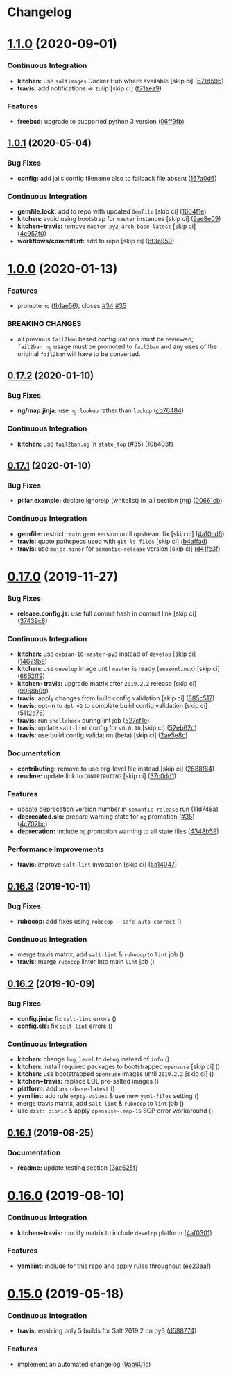 # Changelog

# [1.1.0](https://github.com/saltstack-formulas/fail2ban-formula/compare/v1.0.1...v1.1.0) (2020-09-01)


### Continuous Integration

* **kitchen:** use `saltimages` Docker Hub where available [skip ci] ([671d596](https://github.com/saltstack-formulas/fail2ban-formula/commit/671d596e4e76148b631fa5e641fbd5a2b29f7113))
* **travis:** add notifications => zulip [skip ci] ([f71aea9](https://github.com/saltstack-formulas/fail2ban-formula/commit/f71aea9c1989e33cde834cde14869856cbc0a81b))


### Features

* **freebsd:** upgrade to supported python 3 version ([06ff9fb](https://github.com/saltstack-formulas/fail2ban-formula/commit/06ff9fb9902b13f55a9042d59565337b135bcc41))

## [1.0.1](https://github.com/saltstack-formulas/fail2ban-formula/compare/v1.0.0...v1.0.1) (2020-05-04)


### Bug Fixes

* **config:** add jails config filename also to fallback file.absent ([167a0d6](https://github.com/saltstack-formulas/fail2ban-formula/commit/167a0d60664328a925cf80862e2c402a63f2997f))


### Continuous Integration

* **gemfile.lock:** add to repo with updated `Gemfile` [skip ci] ([1604f1e](https://github.com/saltstack-formulas/fail2ban-formula/commit/1604f1ea52c28cc5e61630587d1648b124bda859))
* **kitchen:** avoid using bootstrap for `master` instances [skip ci] ([9ae8e09](https://github.com/saltstack-formulas/fail2ban-formula/commit/9ae8e0946efa6be827e1013935b74c32b4066c26))
* **kitchen+travis:** remove `master-py2-arch-base-latest` [skip ci] ([4c957f0](https://github.com/saltstack-formulas/fail2ban-formula/commit/4c957f0ec1e3ab14d01ed2c1f7d068a46edb3162))
* **workflows/commitlint:** add to repo [skip ci] ([6f3a950](https://github.com/saltstack-formulas/fail2ban-formula/commit/6f3a950e9b5b742719ff01e12a45a5d2fe72cf57))

# [1.0.0](https://github.com/saltstack-formulas/fail2ban-formula/compare/v0.17.2...v1.0.0) (2020-01-13)


### Features

* promote `ng` ([fb1ae56](https://github.com/saltstack-formulas/fail2ban-formula/commit/fb1ae56f460f2cabdf0f7b9b0bccdde309d698ca)), closes [#34](https://github.com/saltstack-formulas/fail2ban-formula/issues/34) [#35](https://github.com/saltstack-formulas/fail2ban-formula/issues/35)


### BREAKING CHANGES

* all previous `fail2ban` based configurations must be
reviewed; `fail2ban.ng` usage must be promoted to `fail2ban` and any
uses of the original `fail2ban` will have to be converted.

## [0.17.2](https://github.com/saltstack-formulas/fail2ban-formula/compare/v0.17.1...v0.17.2) (2020-01-10)


### Bug Fixes

* **ng/map.jinja:** use `ng:lookup` rather than `lookup` ([cb76484](https://github.com/saltstack-formulas/fail2ban-formula/commit/cb76484142d192dc3c0f2903231b97793e5b216e))


### Continuous Integration

* **kitchen:** use `fail2ban.ng` in `state_top` ([#35](https://github.com/saltstack-formulas/fail2ban-formula/issues/35)) ([10b403f](https://github.com/saltstack-formulas/fail2ban-formula/commit/10b403f8b445f65118e88872229a978cdae90a4c))

## [0.17.1](https://github.com/saltstack-formulas/fail2ban-formula/compare/v0.17.0...v0.17.1) (2020-01-10)


### Bug Fixes

* **pillar.example:** declare ignoreip (whitelist) in jail section (ng) ([00661cb](https://github.com/saltstack-formulas/fail2ban-formula/commit/00661cbca978e5b6344427bd688fcfae9789f3db))


### Continuous Integration

* **gemfile:** restrict `train` gem version until upstream fix [skip ci] ([4a10cd6](https://github.com/saltstack-formulas/fail2ban-formula/commit/4a10cd695764fb551aea91688625576dbb046ba9))
* **travis:** quote pathspecs used with `git ls-files` [skip ci] ([b4affad](https://github.com/saltstack-formulas/fail2ban-formula/commit/b4affadfd7f1227aea0dc96101e560553af12c8a))
* **travis:** use `major.minor` for `semantic-release` version [skip ci] ([d41fe3f](https://github.com/saltstack-formulas/fail2ban-formula/commit/d41fe3f2051e2f63dbae9cfd343103f5b3228dc0))

# [0.17.0](https://github.com/saltstack-formulas/fail2ban-formula/compare/v0.16.3...v0.17.0) (2019-11-27)


### Bug Fixes

* **release.config.js:** use full commit hash in commit link [skip ci] ([37439c8](https://github.com/saltstack-formulas/fail2ban-formula/commit/37439c81a79428a3ea66fcba0ea9f389daf78caa))


### Continuous Integration

* **kitchen:** use `debian-10-master-py3` instead of `develop` [skip ci] ([14629b9](https://github.com/saltstack-formulas/fail2ban-formula/commit/14629b96f38e79143899944f0ec2508171d196c8))
* **kitchen:** use `develop` image until `master` is ready (`amazonlinux`) [skip ci] ([6652ff9](https://github.com/saltstack-formulas/fail2ban-formula/commit/6652ff9d9563bc5454e48b16ccdea579100ff3f3))
* **kitchen+travis:** upgrade matrix after `2019.2.2` release [skip ci] ([9968b09](https://github.com/saltstack-formulas/fail2ban-formula/commit/9968b09784e4b2d3e9e5055b9f7dce6306d5eb80))
* **travis:** apply changes from build config validation [skip ci] ([885c517](https://github.com/saltstack-formulas/fail2ban-formula/commit/885c517e8a17b54d2966e475919f10378f7b99e9))
* **travis:** opt-in to `dpl v2` to complete build config validation [skip ci] ([5112d76](https://github.com/saltstack-formulas/fail2ban-formula/commit/5112d760e403fe8e9e56324445fab75a669e81c7))
* **travis:** run `shellcheck` during lint job ([527cf1e](https://github.com/saltstack-formulas/fail2ban-formula/commit/527cf1e9717964d794356b1dbbad0037356773fe))
* **travis:** update `salt-lint` config for `v0.0.10` [skip ci] ([52eb62c](https://github.com/saltstack-formulas/fail2ban-formula/commit/52eb62c8f9e8703889f8c9d97f68df794e4a644c))
* **travis:** use build config validation (beta) [skip ci] ([2ae5e8c](https://github.com/saltstack-formulas/fail2ban-formula/commit/2ae5e8cc167d9596bb07d094cf7dae2e7655a77f))


### Documentation

* **contributing:** remove to use org-level file instead [skip ci] ([2688f64](https://github.com/saltstack-formulas/fail2ban-formula/commit/2688f64efb58ef9091fdc56328ec6ad303727fcc))
* **readme:** update link to `CONTRIBUTING` [skip ci] ([37c0dd1](https://github.com/saltstack-formulas/fail2ban-formula/commit/37c0dd1fcdfd8bfb424490a7b680d0fc04150261))


### Features

* update deprecation version number in `semantic-release` run ([11d748a](https://github.com/saltstack-formulas/fail2ban-formula/commit/11d748abd67f1603b99a7804436d7ad6970d3411))
* **deprecated.sls:** prepare warning state for `ng` promotion ([#35](https://github.com/saltstack-formulas/fail2ban-formula/issues/35)) ([4c702bc](https://github.com/saltstack-formulas/fail2ban-formula/commit/4c702bc5a57b55abe8bdcc5096d5aa9a04233bb5))
* **deprecation:** include `ng` promotion warning to all state files ([4348b59](https://github.com/saltstack-formulas/fail2ban-formula/commit/4348b5966240878ec3959dfaa661e696384ca833))


### Performance Improvements

* **travis:** improve `salt-lint` invocation [skip ci] ([5a14047](https://github.com/saltstack-formulas/fail2ban-formula/commit/5a14047dae331c973e3a0f7384c5f1e135604e8f))

## [0.16.3](https://github.com/saltstack-formulas/fail2ban-formula/compare/v0.16.2...v0.16.3) (2019-10-11)


### Bug Fixes

* **rubocop:** add fixes using `rubocop --safe-auto-correct` ([](https://github.com/saltstack-formulas/fail2ban-formula/commit/0a420da))


### Continuous Integration

* merge travis matrix, add `salt-lint` & `rubocop` to `lint` job ([](https://github.com/saltstack-formulas/fail2ban-formula/commit/269a220))
* **travis:** merge `rubocop` linter into main `lint` job ([](https://github.com/saltstack-formulas/fail2ban-formula/commit/19f6faa))

## [0.16.2](https://github.com/saltstack-formulas/fail2ban-formula/compare/v0.16.1...v0.16.2) (2019-10-09)


### Bug Fixes

* **config.jinja:** fix `salt-lint` errors ([](https://github.com/saltstack-formulas/fail2ban-formula/commit/ddbac67))
* **config.sls:** fix `salt-lint` errors ([](https://github.com/saltstack-formulas/fail2ban-formula/commit/0f668ca))


### Continuous Integration

* **kitchen:** change `log_level` to `debug` instead of `info` ([](https://github.com/saltstack-formulas/fail2ban-formula/commit/44247c1))
* **kitchen:** install required packages to bootstrapped `opensuse` [skip ci] ([](https://github.com/saltstack-formulas/fail2ban-formula/commit/410f589))
* **kitchen:** use bootstrapped `opensuse` images until `2019.2.2` [skip ci] ([](https://github.com/saltstack-formulas/fail2ban-formula/commit/e8ffbb6))
* **kitchen+travis:** replace EOL pre-salted images ([](https://github.com/saltstack-formulas/fail2ban-formula/commit/f33c864))
* **platform:** add `arch-base-latest` ([](https://github.com/saltstack-formulas/fail2ban-formula/commit/ab09eda))
* **yamllint:** add rule `empty-values` & use new `yaml-files` setting ([](https://github.com/saltstack-formulas/fail2ban-formula/commit/e592919))
* merge travis matrix, add `salt-lint` & `rubocop` to `lint` job ([](https://github.com/saltstack-formulas/fail2ban-formula/commit/3b1c31a))
* use `dist: bionic` & apply `opensuse-leap-15` SCP error workaround ([](https://github.com/saltstack-formulas/fail2ban-formula/commit/2ca74f9))

## [0.16.1](https://github.com/saltstack-formulas/fail2ban-formula/compare/v0.16.0...v0.16.1) (2019-08-25)


### Documentation

* **readme:** update testing section ([3ae625f](https://github.com/saltstack-formulas/fail2ban-formula/commit/3ae625f))

# [0.16.0](https://github.com/saltstack-formulas/fail2ban-formula/compare/v0.15.0...v0.16.0) (2019-08-10)


### Continuous Integration

* **kitchen+travis:** modify matrix to include `develop` platform ([4af0301](https://github.com/saltstack-formulas/fail2ban-formula/commit/4af0301))


### Features

* **yamllint:** include for this repo and apply rules throughout ([ee23eaf](https://github.com/saltstack-formulas/fail2ban-formula/commit/ee23eaf))

# [0.15.0](https://github.com/saltstack-formulas/fail2ban-formula/compare/v0.14.0...v0.15.0) (2019-05-18)


### Continuous Integration

* **travis:** enabling only 5 builds for Salt 2019.2 on py3 ([d588774](https://github.com/saltstack-formulas/fail2ban-formula/commit/d588774))


### Features

* implement an automated changelog ([9ab601c](https://github.com/saltstack-formulas/fail2ban-formula/commit/9ab601c))
